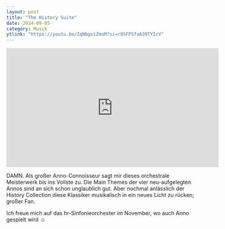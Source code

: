 ```yaml
---
layout: post
title: "The History Suite"
date: 2024-09-05
category: Musik
ytlink: "https://youtu.be/IqNbgviZmuM?si=rOSFPSfaA39TYIcV"
---
```


<iframe width="560" height="315" src="https://www.youtube.com/embed/IqNbgviZmuM?si=rOSFPSfaA39TYIcV&amp;controls=1" title="YouTube video player" frameborder="0" allow="accelerometer; autoplay; clipboard-write; encrypted-media; gyroscope; picture-in-picture; web-share" referrerpolicy="strict-origin-when-cross-origin" allowfullscreen></iframe>

DAMN. Als großer Anno-Connoisseur sagt mir dieses orchestrale Meisterwerk bis ins Vollste zu. Die Main Themes der vier
neu-aufgelegten Annos sind an sich schon unglaublich gut. Aber nochmal anlässlich der History Collection diese Klassiker
musikalisch in ein neues Licht zu rücken; großer Fan. 

Ich freue mich auf das hr-Sinfonieorchester im November, wo auch Anno gespielt wird ☺